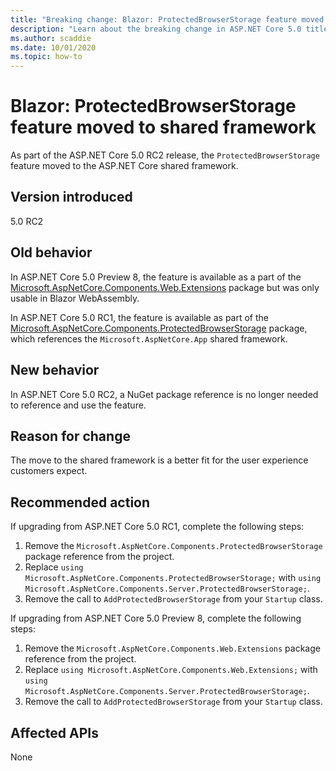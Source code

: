 ```yaml
---
title: "Breaking change: Blazor: ProtectedBrowserStorage feature moved to shared framework"
description: "Learn about the breaking change in ASP.NET Core 5.0 titled Blazor: ProtectedBrowserStorage feature moved to shared framework"
ms.author: scaddie
ms.date: 10/01/2020
ms.topic: how-to
---
```

# Blazor: ProtectedBrowserStorage feature moved to shared framework

As part of the ASP.NET Core 5.0 RC2 release, the `ProtectedBrowserStorage` feature moved to the ASP.NET Core shared framework.

## Version introduced

5.0 RC2

## Old behavior

In ASP.NET Core 5.0 Preview 8, the feature is available as a part of the [Microsoft.AspNetCore.Components.Web.Extensions](https://www.nuget.org/packages/Microsoft.AspNetCore.Components.Web.Extensions) package but was only usable in Blazor WebAssembly.

In ASP.NET Core 5.0 RC1, the feature is available as part of the [Microsoft.AspNetCore.Components.ProtectedBrowserStorage](https://www.nuget.org/packages/Microsoft.AspNetCore.Components.ProtectedBrowserStorage) package, which references the `Microsoft.AspNetCore.App` shared framework.

## New behavior

In ASP.NET Core 5.0 RC2, a NuGet package reference is no longer needed to reference and use the feature.

## Reason for change

The move to the shared framework is a better fit for the user experience customers expect.

## Recommended action

If upgrading from ASP.NET Core 5.0 RC1, complete the following steps:

1. Remove the `Microsoft.AspNetCore.Components.ProtectedBrowserStorage` package reference from the project.
1. Replace `using Microsoft.AspNetCore.Components.ProtectedBrowserStorage;` with `using Microsoft.AspNetCore.Components.Server.ProtectedBrowserStorage;`.
1. Remove the call to `AddProtectedBrowserStorage` from your `Startup` class.

If upgrading from ASP.NET Core 5.0 Preview 8, complete the following steps:

1. Remove the `Microsoft.AspNetCore.Components.Web.Extensions` package reference from the project.
1. Replace `using Microsoft.AspNetCore.Components.Web.Extensions;` with `using Microsoft.AspNetCore.Components.Server.ProtectedBrowserStorage;`.
1. Remove the call to `AddProtectedBrowserStorage` from your `Startup` class.

## Affected APIs

None

<!--

### Category

ASP.NET Core

### Affected APIs

Not detectable via API analysis

-->

